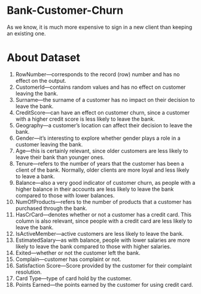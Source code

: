 # Bank-Customer-Churn
As we know, it is much more expensive to sign in a new client than keeping an existing one.

# About Dataset

1. RowNumber—corresponds to the record (row) number and has no effect on the output.
2. CustomerId—contains random values and has no effect on customer leaving the bank.
3. Surname—the surname of a customer has no impact on their decision to leave the bank.
4. CreditScore—can have an effect on customer churn, since a customer with a higher credit score is less likely to leave the bank.
5. Geography—a customer’s location can affect their decision to leave the bank.
6. Gender—it’s interesting to explore whether gender plays a role in a customer leaving the bank.
7. Age—this is certainly relevant, since older customers are less likely to leave their bank than younger ones.
8. Tenure—refers to the number of years that the customer has been a client of the bank. Normally, older clients are more loyal and less likely to leave a bank.
9. Balance—also a very good indicator of customer churn, as people with a higher balance in their accounts are less likely to leave the bank compared to those with lower balances.
10. NumOfProducts—refers to the number of products that a customer has purchased through the bank.
11. HasCrCard—denotes whether or not a customer has a credit card. This column is also relevant, since people with a credit card are less likely to leave the bank.
12. IsActiveMember—active customers are less likely to leave the bank.
13. EstimatedSalary—as with balance, people with lower salaries are more likely to leave the bank compared to those with higher salaries.
14. Exited—whether or not the customer left the bank.
15. Complain—customer has complaint or not.
16. Satisfaction Score—Score provided by the customer for their complaint resolution.
17. Card Type—type of card hold by the customer.
18. Points Earned—the points earned by the customer for using credit card.
